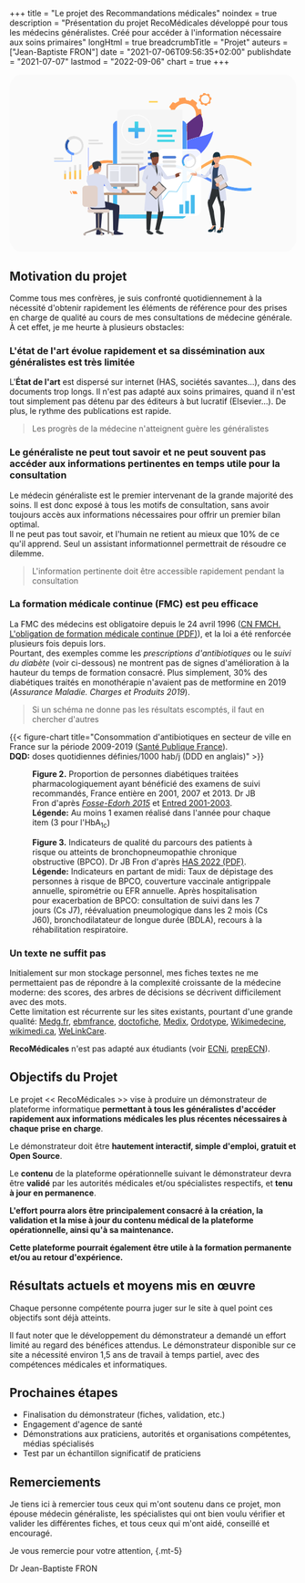 +++
title = "Le projet des Recommandations médicales"
noindex = true
description = "Présentation du projet RecoMédicales développé pour tous les médecins généralistes. Créé pour accéder à l'information nécessaire aux soins primaires"
longHtml = true
breadcrumbTitle = "Projet"
auteurs = ["Jean-Baptiste FRON"]
date = "2021-07-06T09:56:35+02:00"
publishdate = "2021-07-07"
lastmod = "2022-09-06"
chart = true
+++

<div class="w-100 mb-5"><!-- illustration -->
<svg xmlns="http://www.w3.org/2000/svg" viewBox="0 0 4306 2667" role="img" aria-hidden="true" aria-labelledby="svg-hero" style="border-radius:24px">
  <title id="svg-hero">Le projet de RecoMédicales</title>
  <defs>
    <clipPath id="a" clipPathUnits="userSpaceOnUse">
      <path d="M19534 16689a1235 1235 0 10349-2446 1235 1235 0 00-349 2446zm-1358-1863c60-144 140-277 235-396l-140-293 282-212 282-211 242 216c142-58 291-97 447-115l108-305 349 49 349 50 18 324c145 60 278 140 397 235l293-140 211 282 212 282-216 242c58 141 97 291 114 447l306 108-50 349-50 349-323 18c-61 145-140 278-235 397l139 293-282 211-282 212-242-216c-141 58-291 97-446 114l-108 306-349-50-349-50-19-324c-144-60-277-139-396-234l-293 139-212-282-211-282 216-242c-58-141-97-291-115-446l-305-108 49-350 50-349z"/>
    </clipPath>
    <clipPath id="c" clipPathUnits="userSpaceOnUse">
      <path d="M21960 17651a463 463 0 10131-916 463 463 0 00-131 916zm-508-698c22-54 52-104 88-148l-53-110 106-79 106-79 90 80c53-21 109-36 167-42l41-115 131 19 130 18 7 122c54 22 104 52 149 88l109-53 80 106 79 106-81 90c22 53 36 109 43 167l114 41-18 131-19 130-121 7c-23 54-53 104-88 149l52 109-105 80-106 79-91-81c-53 22-109 36-167 43l-40 114-131-18-131-19-7-121c-54-23-104-53-148-88l-110 52-79-106-80-105 82-91c-22-53-37-109-43-167l-115-41 19-130 18-131z"/>
    </clipPath>
    <clipPath id="e" clipPathUnits="userSpaceOnUse">
      <path d="M18290 14230s1460-1731 533-2852c-926-1121-1181-22-1181-22s-554-103 406 1299c453 661 242 1575 242 1575"/>
    </clipPath>
    <clipPath id="g" clipPathUnits="userSpaceOnUse">
      <path d="M19965 12524v1677c0 70-12 136-34 199 404 408 916 806 1559 1181 0 0 769-1135-115-2594-432-110-905-236-1410-463"/>
    </clipPath>
    <clipPath id="i" clipPathUnits="userSpaceOnUse">
      <path d="M21537 11084a747 747 0 01-715 527h-857v913c505 226 978 352 1410 463 622 159 1159 286 1584 632 0 0-200-1437-1422-2535"/>
    </clipPath>
    <clipPath id="k" clipPathUnits="userSpaceOnUse">
      <path d="M8921 4788h-67v2014l67-54V4788m0 3757c-25 17-47 30-67 39v3205h67V9577c-21-22-31-36-34-39v-466c1 1 12 16 34 40v-567"/>
    </clipPath>
    <clipPath id="m" clipPathUnits="userSpaceOnUse">
      <path d="M8887 9072v466c3 3 13 17 34 39 81 88 317 309 814 522 316 135 752 255 1303 255 184 0 381-13 590-44v-321c-187 28-364 41-532 41-1286 0-2016-738-2175-918-22-24-33-39-34-40m12683 264v391c713 462 1414 831 2109 1030 374 108 753 165 1132 165 549 0 1101-120 1646-381 272-130 543-296 811-500v-418a4761 4761 0 01-1039 643 3432 3432 0 01-1405 303c-1072 0-2135-498-3254-1233"/>
    </clipPath>
    <clipPath id="o" clipPathUnits="userSpaceOnUse">
      <path d="M6367 8818h-228v-618h228z"/>
    </clipPath>
    <clipPath id="q" clipPathUnits="userSpaceOnUse">
      <path d="M6933 9069h-228v-869h228z"/>
    </clipPath>
    <clipPath id="s" clipPathUnits="userSpaceOnUse">
      <path d="M7499 9200h-228V8200h228z"/>
    </clipPath>
    <clipPath id="u" clipPathUnits="userSpaceOnUse">
      <path d="M8065 9254h-228V8200h228z"/>
    </clipPath>
    <clipPath id="w" clipPathUnits="userSpaceOnUse">
      <path d="M19366 3771h-7138a599 599 0 00-600 599v3157c171 44 335 101 494 168V4237h4732a744 744 0 01488-181h2534a599 599 0 00-510-285m-7738 4071v6359c0 295 213 540 494 590V8031c-161-76-324-140-494-189m8337 3769h-493v3180a600 600 0 00493-590v-2590"/>
    </clipPath>
    <clipPath id="y" clipPathUnits="userSpaceOnUse">
      <path d="M18787 13535h-2167v274h2167z"/>
    </clipPath>
    <clipPath id="A" clipPathUnits="userSpaceOnUse">
      <path d="M18609 12386h-1989v274h1989z"/>
    </clipPath>
    <clipPath id="C" clipPathUnits="userSpaceOnUse">
      <path d="M18341 12961h-1722v274h1722z"/>
    </clipPath>
    <clipPath id="E" clipPathUnits="userSpaceOnUse">
      <path d="M14294 15376a1619 1619 0 01-668-3090c210-96 435-144 668-144s458 48 668 144a1619 1619 0 01-668 3090zm0-3324a1712 1712 0 00-1707 1707c0 941 766 1707 1707 1707a1709 1709 0 00706-3262 1693 1693 0 00-706-152z"/>
    </clipPath>
    <clipPath id="G" clipPathUnits="userSpaceOnUse">
      <path d="M26223 6868c-1404 0-2634 576-3903 1205l-205 102c-181 90-362 180-545 269v354c231-112 459-226 687-339 169-84 338-168 507-250 1125-547 2238-1015 3475-1015 333 0 675 34 1029 109v-339c-357-73-689-96-1045-96m-15479 553c-941 0-1462 280-1698 468 2 165 11 291 11 291s11 23 17 59c242-212 765-497 1827-497h30c249 2 478 38 697 100 170 49 333 113 494 189 331 157 651 365 993 587 837 543 1786 1158 3319 1315l160 14v-319l-128-12c-1457-149-2371-742-3178-1265-386-251-761-485-1166-656-159-67-323-124-494-168a3238 3238 0 00-884-106"/>
    </clipPath>
    <clipPath id="I" clipPathUnits="userSpaceOnUse">
      <path d="M19965 8183v400c165 125 330 248 493 368 115-48 230-97 343-147-274-198-553-406-836-621"/>
    </clipPath>
    <clipPath id="K" clipPathUnits="userSpaceOnUse">
      <path d="M19965 10173v1438h858c335 0 620-222 714-527a4513 4513 0 00-1572-911"/>
    </clipPath>
    <clipPath id="M" clipPathUnits="userSpaceOnUse">
      <path d="M21102 9018c-114 52-228 103-344 152 273 196 543 383 812 557v-391c-155-102-311-208-468-318"/>
    </clipPath>
    <clipPath id="O" clipPathUnits="userSpaceOnUse">
      <path d="M19876 4056h-2534c-187 0-357 68-488 181h2618v5071c166-51 331-106 493-165V4370c0-115-33-223-89-314m89 5426c-162 57-326 111-493 160v1969h493V9482"/>
    </clipPath>
    <clipPath id="Q" clipPathUnits="userSpaceOnUse">
      <path d="M21570 8444a23397 23397 0 01-1112 507 9903 9903 0 01-986 357 7615 7615 0 01-2246 347c-206 1-416-8-631-27v319c217 18 430 27 638 27 810 0 1547-129 2239-332 167-49 331-103 493-160a12520 12520 0 001137-464c157-72 313-146 468-220v-354"/>
    </clipPath>
    <clipPath id="S" clipPathUnits="userSpaceOnUse">
      <path d="M7169 6549h503l-154 319h-503z"/>
    </clipPath>
    <clipPath id="U" clipPathUnits="userSpaceOnUse">
      <path d="M6934 6549h120l-154 319h-120z"/>
    </clipPath>
    <clipPath id="W" clipPathUnits="userSpaceOnUse">
      <path d="M15700 16809h995v180h-995z"/>
    </clipPath>
    <clipPath id="Y" clipPathUnits="userSpaceOnUse">
      <path d="M15700 17039h995v34h-995z"/>
    </clipPath>
    <clipPath id="aa" clipPathUnits="userSpaceOnUse">
      <path d="M14517 12823h-445v1871h445z"/>
    </clipPath>
    <clipPath id="ac" clipPathUnits="userSpaceOnUse">
      <path d="M13359 13536v445h1871v-445z"/>
    </clipPath>
    <clipPath id="ae" clipPathUnits="userSpaceOnUse">
      <path d="M8921 6748l-67 53v1783c20-9 42-22 67-39v-137c-24 34-33 56-34 57v-414c1-5 12-22 34-46V6748"/>
    </clipPath>
    <clipPath id="ag" clipPathUnits="userSpaceOnUse">
      <path d="M9046 7889c-59 46-100 86-125 116-22 24-33 41-34 46v414c1-1 10-23 34-57 28-41 76-102 153-169-6-36-17-59-17-59s-9-126-11-291"/>
    </clipPath>
    <linearGradient id="b" spreadMethod="pad" gradientTransform="matrix(3912.47 0 0 -3912.47 17753 15466)" gradientUnits="userSpaceOnUse" y2="0" x2="1" y1="0" x1="0">
      <stop offset="0" stop-color="#ff9f55"/>
      <stop offset="1" stop-color="#ffd255"/>
    </linearGradient>
    <linearGradient id="d" spreadMethod="pad" gradientTransform="matrix(1465.25 0 0 -1465.25 21293 17193)" gradientUnits="userSpaceOnUse" y2="0" x2="1" y1="0" x1="0">
      <stop offset="0" stop-color="#ff9f55"/>
      <stop offset="1" stop-color="#ffd255"/>
    </linearGradient>
    <linearGradient id="f" spreadMethod="pad" gradientTransform="scale(3173.804 -3173.804) rotate(73 6 2)" gradientUnits="userSpaceOnUse" y2="0" x2="1" y1="0" x1="0">
      <stop offset="0" stop-color="#40d5e6"/>
      <stop offset="1" stop-color="#57f"/>
    </linearGradient>
    <linearGradient id="h" spreadMethod="pad" gradientTransform="scale(3761.51 -3761.51) rotate(-59 0 -6)" gradientUnits="userSpaceOnUse" y2="0" x2="1" y1="0" x1="0">
      <stop offset="0" stop-color="#602f80"/>
      <stop offset="1" stop-color="#5770ff"/>
    </linearGradient>
    <linearGradient id="j" spreadMethod="pad" gradientTransform="scale(933.696 -933.696) rotate(-38 24 53)" gradientUnits="userSpaceOnUse" y2="0" x2="1" y1="0" x1="0">
      <stop offset="0" stop-color="#602f80"/>
      <stop offset="1" stop-color="#5770ff"/>
    </linearGradient>
    <linearGradient id="l" spreadMethod="pad" gradientTransform="rotate(90 1899 6988) scale(3668.94)" gradientUnits="userSpaceOnUse" y2="0" x2="1" y1="0" x1="0">
      <stop offset="0" stop-color="#602f80"/>
      <stop offset="1" stop-color="#5770ff"/>
    </linearGradient>
    <linearGradient id="n" spreadMethod="pad" gradientTransform="matrix(18380.7 0 0 -18380.7 8887 8935)" gradientUnits="userSpaceOnUse" y2="0" x2="1" y1="0" x1="0">
      <stop offset="0" stop-color="#ff9f55"/>
      <stop offset="1" stop-color="#ffd255"/>
    </linearGradient>
    <linearGradient id="p" spreadMethod="pad" gradientTransform="scale(-2297 2297) rotate(90 -3 0)" gradientUnits="userSpaceOnUse" y2="0" x2="1" y1="0" x1="0">
      <stop offset="0" stop-color="#ff9f55"/>
      <stop offset="1" stop-color="#ffd255"/>
    </linearGradient>
    <linearGradient id="r" spreadMethod="pad" gradientTransform="scale(-2297 2297) rotate(90 -3 0)" gradientUnits="userSpaceOnUse" y2="0" x2="1" y1="0" x1="0">
      <stop offset="0" stop-color="#ff9f55"/>
      <stop offset="1" stop-color="#ffd255"/>
    </linearGradient>
    <linearGradient id="t" spreadMethod="pad" gradientTransform="scale(-2296.99 2296.99) rotate(90 -3 0)" gradientUnits="userSpaceOnUse" y2="0" x2="1" y1="0" x1="0">
      <stop offset="0" stop-color="#ff9f55"/>
      <stop offset="1" stop-color="#ffd255"/>
    </linearGradient>
    <linearGradient id="v" spreadMethod="pad" gradientTransform="scale(-2296.98 2296.98) rotate(90 -3 0)" gradientUnits="userSpaceOnUse" y2="0" x2="1" y1="0" x1="0">
      <stop offset="0" stop-color="#ff9f55"/>
      <stop offset="1" stop-color="#ffd255"/>
    </linearGradient>
    <linearGradient id="x" spreadMethod="pad" gradientTransform="scale(16539.763 -16539.763) rotate(-89 0 0)" gradientUnits="userSpaceOnUse" y2="0" x2="1" y1="0" x1="0">
      <stop offset="0" stop-color="#40d5e6"/>
      <stop offset="1" stop-color="#57f"/>
    </linearGradient>
    <linearGradient id="z" spreadMethod="pad" gradientTransform="matrix(2167.25 0 0 -2167.25 16620 13672)" gradientUnits="userSpaceOnUse" y2="0" x2="1" y1="0" x1="0">
      <stop offset="0" stop-color="#40d5e6"/>
      <stop offset="1" stop-color="#57f"/>
    </linearGradient>
    <linearGradient id="B" spreadMethod="pad" gradientTransform="matrix(1989.41 0 0 -1989.41 16620 12523)" gradientUnits="userSpaceOnUse" y2="0" x2="1" y1="0" x1="0">
      <stop offset="0" stop-color="#40d5e6"/>
      <stop offset="1" stop-color="#57f"/>
    </linearGradient>
    <linearGradient id="D" spreadMethod="pad" gradientTransform="matrix(1721.29 0 0 -1721.29 16620 13098)" gradientUnits="userSpaceOnUse" y2="0" x2="1" y1="0" x1="0">
      <stop offset="0" stop-color="#40d5e6"/>
      <stop offset="1" stop-color="#57f"/>
    </linearGradient>
    <linearGradient id="F" spreadMethod="pad" gradientTransform="scale(-2379.95 2379.95) rotate(90 -5 -1)" gradientUnits="userSpaceOnUse" y2="0" x2="1" y1="0" x1="0">
      <stop offset="0" stop-color="#7db3e0"/>
      <stop offset="1" stop-color="#fff"/>
    </linearGradient>
    <linearGradient id="J" spreadMethod="pad" gradientTransform="matrix(18380.7 0 0 -18380.7 8887 8935)" gradientUnits="userSpaceOnUse" y2="0" x2="1" y1="0" x1="0">
      <stop offset="0" stop-color="#fff8f2"/>
      <stop offset="1" stop-color="#fffcf2"/>
    </linearGradient>
    <linearGradient id="L" spreadMethod="pad" gradientTransform="scale(933.696 -933.696) rotate(-38 24 53)" gradientUnits="userSpaceOnUse" y2="0" x2="1" y1="0" x1="0">
      <stop offset="0" stop-color="#f3eff6"/>
      <stop offset="1" stop-color="#f2f4ff"/>
    </linearGradient>
    <linearGradient id="N" spreadMethod="pad" gradientTransform="matrix(18380.7 0 0 -18380.7 8887 8935)" gradientUnits="userSpaceOnUse" y2="0" x2="1" y1="0" x1="0">
      <stop offset="0" stop-color="#fff8f2"/>
      <stop offset="1" stop-color="#fffcf2"/>
    </linearGradient>
    <linearGradient id="P" spreadMethod="pad" gradientTransform="scale(16539.763 -16539.763) rotate(-89 0 0)" gradientUnits="userSpaceOnUse" y2="0" x2="1" y1="0" x1="0">
      <stop offset="0" stop-color="#f1fcfe"/>
      <stop offset="1" stop-color="#f2f5ff"/>
    </linearGradient>
    <linearGradient id="T" spreadMethod="pad" gradientTransform="scale(-3509.4072 3509.4072) rotate(89 -2 0)" gradientUnits="userSpaceOnUse" y2="0" x2="1" y1="0" x1="0">
      <stop offset="0" stop-color="#ff9f55"/>
      <stop offset="1" stop-color="#ffd255"/>
    </linearGradient>
    <linearGradient id="V" spreadMethod="pad" gradientTransform="scale(-3509.3972 3509.3972) rotate(89 -2 0)" gradientUnits="userSpaceOnUse" y2="0" x2="1" y1="0" x1="0">
      <stop offset="0" stop-color="#ff9f55"/>
      <stop offset="1" stop-color="#ffd255"/>
    </linearGradient>
    <linearGradient id="X" spreadMethod="pad" gradientTransform="scale(-3043.75 3043.75) rotate(-75 1 7)" gradientUnits="userSpaceOnUse" y2="0" x2="1" y1="0" x1="0">
      <stop offset="0" stop-color="#ff9f55"/>
      <stop offset="1" stop-color="#ffd255"/>
    </linearGradient>
    <linearGradient id="Z" spreadMethod="pad" gradientTransform="scale(-3043.88 3043.88) rotate(-75 1 7)" gradientUnits="userSpaceOnUse" y2="0" x2="1" y1="0" x1="0">
      <stop offset="0" stop-color="#ff9f55"/>
      <stop offset="1" stop-color="#ffd255"/>
    </linearGradient>
    <linearGradient id="ab" spreadMethod="pad" gradientTransform="scale(2903.105 -2903.105) rotate(86 5 0)" gradientUnits="userSpaceOnUse" y2="0" x2="1" y1="0" x1="0">
      <stop offset="0" stop-color="#40d5e6"/>
      <stop offset="1" stop-color="#57f"/>
    </linearGradient>
    <linearGradient id="ad" spreadMethod="pad" gradientTransform="scale(2903.095 -2903.095) rotate(86 5 0)" gradientUnits="userSpaceOnUse" y2="0" x2="1" y1="0" x1="0">
      <stop offset="0" stop-color="#40d5e6"/>
      <stop offset="1" stop-color="#57f"/>
    </linearGradient>
    <linearGradient id="af" spreadMethod="pad" gradientTransform="rotate(90 1899 6988) scale(3668.94)" gradientUnits="userSpaceOnUse" y2="0" x2="1" y1="0" x1="0">
      <stop offset="0" stop-color="#f3eff6"/>
      <stop offset="1" stop-color="#f2f4ff"/>
    </linearGradient>
    <radialGradient id="H" spreadMethod="pad" gradientTransform="matrix(6590.68 0 0 -6590.68 18078 8421)" gradientUnits="userSpaceOnUse" r="1" cy="0" cx="0" fy="0" fx="0">
      <stop offset="0" stop-color="#90c2e8"/>
      <stop offset=".2" stop-color="#90c2e8"/>
      <stop offset=".6" stop-color="#47afff"/>
      <stop offset="1" stop-color="#6783f5"/>
    </radialGradient>
    <radialGradient id="R" spreadMethod="pad" gradientTransform="matrix(6590.68 0 0 -6590.68 18078 8421)" gradientUnits="userSpaceOnUse" r="1" cy="0" cx="0" fy="0" fx="0">
      <stop offset="0" stop-color="#f7fbfe"/>
      <stop offset=".2" stop-color="#f7fbfe"/>
      <stop offset=".6" stop-color="#f1f9ff"/>
      <stop offset="1" stop-color="#f4f6ff"/>
    </radialGradient>
    <radialGradient id="ah" spreadMethod="pad" gradientTransform="matrix(6590.68 0 0 -6590.68 18078 8421)" gradientUnits="userSpaceOnUse" r="1" cy="0" cx="0" fy="0" fx="0">
      <stop offset="0" stop-color="#f7fbfe"/>
      <stop offset=".2" stop-color="#f7fbfe"/>
      <stop offset=".6" stop-color="#f1f9ff"/>
      <stop offset="1" stop-color="#f4f6ff"/>
    </radialGradient>
  </defs>
  <path d="M4306 0v2667H0V0h4306" fill="#fafafa"/>
  <g clip-path="url(#a)" transform="matrix(.13333 0 0 -.13333 0 2667)">
    <path d="M14697 12556a930 930 0 10262-1840 930 930 0 00-262 1840zm-1022-1401c45-109 105-209 177-299l-105-220 212-159 212-159 182 162c106-44 219-73 336-86l81-230 263 37 263 38 13 244c109 45 209 105 299 176l220-105 159 212 159 213-162 182c44 106 73 219 86 336l230 81-37 263-38 262-244 14c-45 109-105 209-176 298l105 221-212 159-213 159-182-163c-106 44-219 74-336 87l-81 230-263-38-262-37-14-244c-109-45-209-105-298-177l-221 105-159-212-159-212 163-182c-44-106-74-219-87-336l-230-81 38-263 37-263 244-13" fill="url(#b)" transform="scale(1.32915)"/>
  </g>
  <g clip-path="url(#c)" transform="matrix(.13333 0 0 -.13333 0 2667)">
    <path d="M15729 12642a331 331 0 1093-656 331 331 0 00-93 656zm-365-500c16-39 38-74 63-106l-37-79 75-56 76-57 65 58c38-16 78-26 120-31l29-82 93 13 94 14 5 87c39 16 74 37 106 63l79-38 57 76 56 75-58 65c16 38 26 78 31 120l82 29-13 94-14 93-87 5c-16 39-37 75-62 107l37 78-76 57-75 57-65-58c-38 15-78 26-120 31l-29 81-94-13-93-13-5-87c-39-16-75-37-107-63l-78 37-57-75-57-76 58-65c-15-38-26-78-30-120l-82-29 13-93 13-94 87-5" fill="url(#d)" transform="scale(1.39621)"/>
  </g>
  <path d="M2074 2028h-9v-933h9v933" fill="#f3f3f3"/>
  <path d="M2165 1004h-96v-24h96v24M2146 1049h-77v-24h77v24M2174 2116h-100v-32h100v32" fill="#fff"/>
  <g clip-path="url(#e)" transform="matrix(.13333 0 0 -.13333 0 2667)">
    <path d="M15582 12124s1244-1475 455-2430c-789-956-1006-19-1006-19s-472-88 346 1107c385 563 205 1342 205 1342" fill="url(#f)" transform="scale(1.17374)"/>
  </g>
  <g clip-path="url(#g)" transform="matrix(.13333 0 0 -.13333 0 2667)">
    <path d="M14927 9364v1254c0 52-9 102-25 148 302 305 684 603 1166 884 0 0 574-849-86-1940-323-83-677-177-1055-346" fill="url(#h)" transform="scale(1.33748)"/>
  </g>
  <g clip-path="url(#i)" transform="matrix(.13333 0 0 -.13333 0 2667)">
    <path d="M15290 7869a531 531 0 01-507 374h-609v648c359 161 695 251 1001 329 442 113 823 203 1125 449 0 0-143-1021-1010-1800" fill="url(#j)" transform="scale(1.40855)"/>
  </g>
  <g clip-path="url(#k)" transform="matrix(.13333 0 0 -.13333 0 2667)">
    <path d="M8921 4788h-67v2014l67-54V4788m0 3757c-25 17-47 30-67 39v3205h67V9577c-21-22-31-36-34-39v-466c1 1 12 16 34 40v-567" fill="url(#l)"/>
  </g>
  <path d="M1822 2028h-9v-933h9v933M2455 2028h-9v-933h9v933" fill="#f3f3f3"/>
  <path d="M1337 1004h-152v-24h152v24M1400 1049h-215v-24h215v24" fill="#e0e0e0"/>
  <path d="M1989 1004h-178v-24h178v24M1925 1049h-114v-24h114v24M2565 1004h-110v-24h110v24M2583 1049h-128v-24h128v24M1918 2116h-100v-32h100v32M2555 2116h-100v-32h100v32" fill="#fff"/>
  <g clip-path="url(#m)" transform="matrix(.13333 0 0 -.13333 0 2667)">
    <path d="M5313 5423v279c1 2 7 10 20 23 48 52 189 184 486 312 189 81 450 153 779 153 110 0 228-8 353-27v-192c-112 17-218 25-318 25-769 0-1205-441-1300-549l-20-24m7581 158v233c426 277 845 497 1260 616 224 64 451 99 678 99 328 0 657-72 983-228 163-78 325-177 485-299v-250a2845 2845 0 01-621 385 2052 2052 0 01-840 181c-640 0-1276-298-1945-737" fill="url(#n)" transform="scale(1.67288)"/>
  </g>
  <path d="M849 1442h-30v131h30v-131M924 1389h-30v184h30v-184M1000 1361h-31v212h31v-212M1075 1349h-30v224h30v-224" fill="#e0e0e0"/>
  <g clip-path="url(#o)" transform="matrix(.13333 0 0 -.13333 0 2667)">
    <path d="M6367 8818h-228v-618h228v618" fill="url(#p)"/>
  </g>
  <g clip-path="url(#q)" transform="matrix(.13333 0 0 -.13333 0 2667)">
    <path d="M6933 9069h-228v-869h228v868" fill="url(#r)"/>
  </g>
  <g clip-path="url(#s)" transform="matrix(.13333 0 0 -.13333 0 2667)">
    <path d="M7499 9200h-228V8200h228v999" fill="url(#t)"/>
  </g>
  <g clip-path="url(#u)" transform="matrix(.13333 0 0 -.13333 0 2667)">
    <path d="M8065 9254h-228V8200h228v1054" fill="url(#v)"/>
  </g>
  <g clip-path="url(#w)" transform="matrix(.13333 0 0 -.13333 0 2667)">
    <path d="M15811 3079H9983a489 489 0 00-489 489v2577c139 36 273 83 402 137V3459h3864a607 607 0 01398-148h2069a489 489 0 00-416-232M9494 6403v5191c0 241 173 441 402 482V6557c-130-62-264-115-402-154m6806 3076h-403v2597a490 490 0 00403-482V9479" fill="url(#x)" transform="scale(1.22484)"/>
  </g>
  <path d="M2596 531h-926c-30 0-54 24-54 54v1517h980V531" fill="#f5f5f5"/>
  <g clip-path="url(#y)" transform="matrix(.13333 0 0 -.13333 0 2667)">
    <path d="M16300 11744h-1880v238h1880v-238" fill="url(#z)" transform="scale(1.15256)"/>
  </g>
  <g clip-path="url(#A)" transform="matrix(.13333 0 0 -.13333 0 2667)">
    <path d="M16300 10850h-1743v240h1743v-240" fill="url(#B)" transform="scale(1.14165)"/>
  </g>
  <g clip-path="url(#C)" transform="matrix(.13333 0 0 -.13333 0 2667)">
    <path d="M16300 11519h-1530v243h1530v-243" fill="url(#D)" transform="scale(1.1252)"/>
  </g>
  <g clip-path="url(#E)" transform="matrix(.13333 0 0 -.13333 0 2667)">
    <path d="M14294 15376a1619 1619 0 01-668-3090c210-96 435-144 668-144s458 48 668 144a1619 1619 0 01-668 3090zm0-3324a1712 1712 0 00-1707 1707c0 941 766 1707 1707 1707a1709 1709 0 00706-3262 1693 1693 0 00-706-152" fill="url(#F)"/>
  </g>
  <path d="M2010 1184h-332v-33h332v33M2010 1272h-332v-33h332v33M2010 1359h-332v-32h332v32" fill="#e0e0e0"/>
  <path d="M2134 1184h-56v-33h56v33M2134 1272h-56v-33h56v33M2134 1359h-56v-32h56v32" fill="#4e7ed6"/>
  <g clip-path="url(#G)" transform="matrix(.13333 0 0 -.13333 0 2667)">
    <path d="M15676 4105c-840 0-1575 345-2333 721l-123 60-326 162v211l410-202 304-150c672-327 1338-607 2077-607 199 0 404 21 615 66v-203c-214-44-412-58-625-58m-9253 331c-562 0-873 168-1015 280 2 99 7 174 7 174s6 14 10 35c145-127 457-297 1093-297h17c149 1 286 23 417 60 101 29 199 67 295 113 198 94 389 218 594 350 500 325 1067 693 1984 786l96 9v-190l-77-8c-871-89-1417-443-1900-756a4516 4516 0 00-697-392 1936 1936 0 00-824-164" fill="url(#H)" transform="scale(1.67288)"/>
  </g>
  <path d="M2776 2126h-126c8-12 12-27 12-42v-508l111-83c35 15 69 31 103 48v485c0 55-45 100-100 100m-114-604v-74l66 25-66 49" fill="#fff"/>
  <g clip-path="url(#I)" transform="matrix(.13333 0 0 -.13333 0 2667)">
    <path d="M15645 6412v314c129 97 258 194 386 288 91-37 180-76 269-115-215-155-433-318-655-487" fill="url(#J)" transform="scale(1.27614)"/>
  </g>
  <path d="M2876 1494l-62-30c21-14 41-29 62-42v72m-108-50c-35-15-70-29-106-42v-92c87-30 156-73 210-121 2 9 4 19 4 29v152c-36 23-72 48-108 74" fill="#fff"/>
  <g clip-path="url(#K)" transform="matrix(.13333 0 0 -.13333 0 2667)">
    <path d="M15111 7699v1089h649c254 0 469-168 540-399a3417 3417 0 00-1189-690" fill="url(#L)" transform="scale(1.32126)"/>
  </g>
  <g clip-path="url(#M)" transform="matrix(.13333 0 0 -.13333 0 2667)">
    <path d="M15946 6815l-259 115c206 148 410 289 613 421v-296c-117-77-235-157-354-240" fill="url(#N)" transform="scale(1.32329)"/>
  </g>
  <g clip-path="url(#O)" transform="matrix(.13333 0 0 -.13333 0 2667)">
    <path d="M16227 3311h-2069c-152 0-291 56-398 148h2137v4141c136-42 271-87 403-135V3568c0-94-27-182-73-257m73 4431c-132 46-266 90-403 130v1607h403V7742" fill="url(#P)" transform="scale(1.22484)"/>
  </g>
  <path d="M2596 2102h-349a99 99 0 01-34-76v-643a989 989 0 01383 43v676m0-721a1046 1046 0 00-383-41v-122c0-55 44-99 99-99h284v262" fill="#fff"/>
  <g clip-path="url(#Q)" transform="matrix(.13333 0 0 -.13333 0 2667)">
    <path d="M16300 6381a17675 17675 0 01-840 383 9124 9124 0 01-745 270 5755 5755 0 01-2175 242v241a5930 5930 0 002174-231c127-37 251-77 373-120a9477 9477 0 00859-351c119-55 237-110 354-167v-267" fill="url(#R)" transform="scale(1.32329)"/>
  </g>
  <path d="M2724 1382a81 81 0 11-55-154 81 81 0 0155 154zm74-114a109 109 0 10-204 74 109 109 0 00204-74" fill="#e0e0e0"/>
  <path d="M2618 1281l-25-8a108 108 0 01100-77l1 28a81 81 0 00-76 57" fill="#537ffd"/>
  <path d="M2622 1337l-25 11-3-6c-8-24-8-48-1-69l25 8a81 81 0 004 56" fill="#4ba6f3"/>
  <path d="M2613 1375c-6-8-12-17-16-27l25-11c3 8 7 15 12 21l-21 17M2695 1899h-58v191h58v-191M2608 1952h-58v138h58v-138M2780 1810h-59v280h59v-280M2301 1879l-5-4 96-124 117 6 89-141 96-10 57-114 6 3-59 117-96 10-89 142-118-7-94 122" fill="#46bbed"/>
  <path d="M2482 1262h-167a19 19 0 010-38h167a19 19 0 010 38" fill="#4e7ed6"/>
  <path d="M2482 1328h-167a19 19 0 010-38h167a19 19 0 010 38M2482 1394h-167a19 19 0 010-38h167a19 19 0 010 38" fill="#e0e0e0"/>
  <g clip-path="url(#S)" transform="matrix(.13333 0 0 -.13333 0 2667)">
    <path d="M7169 6549h503l-154 319h-503l154-319" fill="url(#T)"/>
  </g>
  <g clip-path="url(#U)" transform="matrix(.13333 0 0 -.13333 0 2667)">
    <path d="M6934 6549h120l-154 319h-120l154-319" fill="url(#V)"/>
  </g>
  <g clip-path="url(#W)" transform="matrix(.13333 0 0 -.13333 0 2667)">
    <path d="M15064 16127h954v173h-954v-173" fill="url(#X)" transform="scale(1.04225)"/>
  </g>
  <g clip-path="url(#Y)" transform="matrix(.13333 0 0 -.13333 0 2667)">
    <path d="M14989 16268h950v32h-950v-32" fill="url(#Z)" transform="scale(1.04741)"/>
  </g>
  <g clip-path="url(#aa)" transform="matrix(.13333 0 0 -.13333 0 2667)">
    <path d="M14517 12823h-445v1871h445v-1871" fill="url(#ab)"/>
  </g>
  <g clip-path="url(#ac)" transform="matrix(.13333 0 0 -.13333 0 2667)">
    <path d="M13359 13536v445h1871v-445h-1871" fill="url(#ad)"/>
  </g>
  <path d="M1073 1118a106 106 0 11-192-91 106 106 0 01192 91zm-35-174a142 142 0 10-121 256 142 142 0 00121-256" fill="#e0e0e0"/>
  <path d="M883 1121l-31 17a141 141 0 0122-163l26 24a106 106 0 00-17 122" fill="#2d5bad"/>
  <path d="M938 1171l-13 33-8-4c-29-14-51-36-65-62l31-17a106 106 0 0055 50" fill="#5d96ff"/>
  <path d="M966 1213c-14-1-27-4-41-9l13-33c10 4 20 6 31 7l-3 35" fill="#5d96ff"/>
  <path d="M934 1307H669v-6h259v-112h6v118" fill="#5d96ff"/>
  <path d="M808 1278H669v-31h139v31" fill="#e0e0e0"/>
  <path d="M1661 1764h-216v12h216v-12" fill="#e2d2ca"/>
  <path d="M1474 2393h19v-583h-19v583" fill="#706865"/>
  <path d="M1777 1760h-150v18h150v-18" fill="#ccbdb7"/>
  <path d="M1730 1776h-56v-172h56v172" fill="#998e89"/>
  <path d="M2199 1810h-832v-33h832v33" fill="#b59074"/>
  <path d="M1264 1821s-40-27-75-54v-168c4 4 9 10 17 16 0 39 2 94 17 104 16 9 78 42 77 48-2 6-36 54-36 54m-83-61c-22-17-39-34-40-43-4-24 6-187 22-194l10-3 8 2v238m29-192c-10-9-17-17-21-22v-19l9 6c14 11 14 26 12 35" fill="#fff"/>
  <g clip-path="url(#ae)" transform="matrix(.13333 0 0 -.13333 0 2667)">
    <path d="M8921 6748l-67 53v1783c20-9 42-22 67-39v-137c-24 34-33 56-34 57v-414c1-5 12-22 34-46V6748" fill="url(#af)"/>
  </g>
  <g clip-path="url(#ag)" transform="matrix(.13333 0 0 -.13333 0 2667)">
    <path d="M9046 7889c-59 46-100 86-125 116-22 24-33 41-34 46v414c1-1 10-23 34-57 28-41 76-102 153-169-6-36-17-59-17-59s-9-126-11-291" fill="url(#ah)"/>
  </g>
  <path d="M1355 2313l-4 30c-1 4-42-2-42-2l-3-31s44 0 49 3" fill="#424773"/>
  <path d="M1351 2340s13 15 26 22c12 7 32 10 39 17 6 5 20 27-32 26-52 0-78 3-83-5-6-9 8-62 8-62s12 4 42 2" fill="#292c47"/>
  <path d="M1617 2314l-4 29c-1 4-42-2-42-2l-3-31s44 0 49 4" fill="#424773"/>
  <path d="M1613 2340s13 16 26 22c12 7 58 13 66 20 5 5 14 25-59 23-52-1-77 3-83-5s8-62 8-62 12 5 42 2M1223 1867l182 31c34 5 216 50 239 64 18 11-10 275-16 376h-72l-5-302c-86 2-148-20-210-11-63 10-115 23-155-30 0 0-2-116 37-128" fill="#292c47"/>
  <path d="M1369 2338l-69-4-7-298c-37 1-50-2-80-5l-56-131c49 9 207 49 229 62 18 11-10 276-17 376" fill="#292c47"/>
  <path d="M1291 1310s55-15 76 27c20 42 11 123-16 130-28 8-67-1-79-27-11-27-20-64-18-88 3-24 23-36 37-42" fill="#eea886"/>
  <path d="M1336 1459s0 32 3 39c4 7-76 5-76 5s13-39 6-72c-7-32 67 28 67 28" fill="#eea886"/>
  <path d="M1264 1419s5 9 25 7c21-1 48-26 57-28 8-2 9-7 9-7l5 8 9 1s-7-24 7-33c13-9-6-79-73-62 0 0-52 9-52 37-1 29 4 62 13 77" fill="#3a3f47"/>
  <path d="M1343 1497s0-13-6-14c-6-2-62-9-70-6l-3 17s14 8 79 3" fill="#e2d2ca"/>
  <path d="M1360 1385c-2-11-14-23-21-6-7 16 5 41 13 39 7-1 10-18 8-33" fill="#eea886"/>
  <path d="M1580 1652s1 0 0 0" fill="#323657"/>
  <path d="M1275 1318s-66-4-11 100l11-100" fill="#3a3f47"/>
  <path d="M1127 2374l5 14 209-65-10-28-204 79" fill="#918783"/>
  <path d="M1348 2313h-23v-227h23v227" fill="#918783"/>
  <path d="M1407 2087h-141v-13h141v13" fill="#5e5854"/>
  <path d="M1548 2374l-5 14-209-65 9-30 205 81" fill="#918783"/>
  <path d="M1400 2386v16l-66-79 9-30 57 93" fill="#918783"/>
  <path d="M1567 2393a20 20 0 11-39 0 20 20 0 0139 0M1402 2393a20 20 0 11-39 0 20 20 0 0139 0M1147 2393a20 20 0 11-39 0 20 20 0 0139 0" fill="#bfb2ac"/>
  <path d="M1480 2074h-286c-12 0-23-11-23-23v-5c0-13 11-23 23-23h286c13 0 23 10 23 23v5c0 12-10 23-23 23" fill="#e2d2ca"/>
  <path d="M2093 2393h-19v-583h19v583" fill="#706865"/>
  <path d="M1925 1687h-446c-12 0-22-10-22-23v-301c0-12 10-22 22-22h446c12 0 23 10 23 22v301c0 13-11 23-23 23" fill="#b8aba5"/>
  <path d="M1928 1633h-452v-274h452v274" fill="#f5f7ff"/>
  <path d="M1908 1659c0 7-8 14-18 14s-18-7-18-14c0-8 8-15 18-15s18 7 18 15" fill="#918681"/>
  <path d="M1804 1777v-6s-9-38-70-38c-62 0-60 44-60 44h130" fill="#998e89"/>
  <path d="M1673 1738s13-1 18-4 34-22 41-19 53 17 51 24c-2 6-6 6-9 5-3-2-36-9-39-7 0 0 32 11 32 20s-6 11-10 14c-3 3-6 12-15 12-8 1-49-13-57-14l-26-1c-1-1 14-30 14-30" fill="#eea886"/>
  <path d="M1431 1515c-43-7-88-18-88-18l-79-3s-72 16-101 29c-3 1-3 64-10 81l24 50s13 99 16 143c2 20-3 196-3 196s7 3 61 9 188-2 189-9c1-6-26-237-27-249-2-18 5-103 5-103 10 14 36 75 63 105 16 17 95 27 110 28 32 1 91 7 93 4 1-2 5-52 1-53-3-1-112-8-140-22-11-6-41-73-41-73s-50-104-73-115" fill="#dbdff0"/>
  <path d="M1279 1987h-141c-24 0-44-19-44-43v-230c0-24 20-44 44-44h141c24 0 44 20 44 44v230c0 24-20 43-44 43" fill="#e2d2ca"/>
  <path d="M1282 2061c-33 0-61-11-81-34-46-50-38-139-37-143a13 13 0 0125 3c0 1-7 81 31 123 15 17 36 26 62 26a13 13 0 010 25" fill="#e2d2ca"/>
  <path d="M1637 1396h-126c-2 0-3-2-3-4v-8c0-1 1-3 3-3h126c2 0 3 2 3 3v8c0 2-1 4-3 4M1637 1427h-126c-2 0-3-2-3-4v-8c0-1 1-3 3-3h126c2 0 3 2 3 3v8c0 2-1 4-3 4M1629 1611h-110c-6 0-11-5-11-11v-141c0-6 5-11 11-11h110c7 0 11 5 11 11v141c0 6-4 11-11 11M1886 1611h-201c-10 0-18-8-18-17v-195c0-10 8-18 18-18h201c9 0 17 8 17 18v195c0 9-8 17-17 17" fill="#dfe1e8"/>
  <path d="M2483 1518l10-22c2-3 10-7 20-10 10-2 23-7 25-6 1 1 3 1 5 5l1 9s4 4 3 10c0 0 4 4 2 10 0 0 4 4 1 8 0 0-8 4-10 7-2 2-19 10-37 16 0 0-18-1-20-27" fill="#8e4f3a"/>
  <path d="M2503 1545s-21 4-28-1c-8-4 1-26 1-26l13-8 14 35" fill="#8e4f3a"/>
  <path d="M2511 1509l-1 13c-2 3 19 8 19 8s-5-20-18-21" fill="#5e3527"/>
  <path d="M2535 1481s-24 11-22 15c1 4 4 5 4 5l-7 9s-2 9 8 8c0 0-2 8 7 6 0 0 1 6 6 6 4 0 19-8 19-8s3-3-1-8c0 0 3-6-2-11 0 0 2-7-3-12 0 0 0-8-7-11l-2 1" fill="#7a4432"/>
  <path d="M2494 1496s18 0 28 5c2 1 4 2 4 5 0 2-4 5-12 5s-18 4-18 4-8-2-2-19" fill="#8e4f3a"/>
  <path d="M2544 1491s-27 10-29 12-5-8-3-10l25-13c2-1 10 5 7 11" fill="#8e4f3a"/>
  <path d="M2532 1481s41-9 42-3c1 5-3 5-37 15s-5-12-5-12" fill="#8e4f3a"/>
  <path d="M2244 2338s14 20 32 25c19 4 37 11 38 22 0 12-55 19-76 7-32-17-35-12-39-21-3-9 5-32 4-35 0-4 41 2 41 2" fill="#353a3d"/>
  <path d="M2242 2328l2 10s-42 5-41-2l3-13 36 5" fill="#81807e"/>
  <path d="M2104 2337s9 19 26 26c17 6 31 14 30 26 0 11-42 23-73 1-19-14-25-14-28-23s5-31 5-34 40 4 40 4" fill="#353a3d"/>
  <path d="M2104 2327v10c-1 0-41 3-40-4l4-13 36 7" fill="#81807e"/>
  <path d="M2252 1745s38 165 46 215c8 43 13 88 10 119-4 38-59 237-56 248 2 11-65 4-65 4s49-224 41-265c-6-30-60-233-68-223-8 11-18 192-24 222s-25 267-25 267-42 6-53-3c0 0-5-203-1-259 1-22-25-258 9-353 18-50 186 28 186 28" fill="#2d3133"/>
  <path d="M2497 1553s-130 29-156 22c-12-3-27-19-42-38l-15-20c-18-27-32-52-32-52s-55-64-11-92c0 0 16-6 30 10a1295 1295 0 0095 143c3 2 26-5 45-6 30-3 76-14 76-14l10 47" fill="#dbdff0"/>
  <path d="M2200 1359s56 11 63 17c7 7 19 68 20 85s-7 88-14 114c-7 27-6 157-1 194 0 0-112 32-223 18 0 0 19-138 14-174l-19-154s10-74 20-83c9-8 77-17 77-17h63" fill="#bcc0cf"/>
  <path d="M2177 1186s67-25 63 65c-4 89-20 98-64 86-44-13-48-69-54-96-5-27 33-51 55-55" fill="#8e4f3a"/>
  <path d="M2209 1371s-14 9-66-14c0 0 1-36-9-69-10-34 70 44 70 44v9l2 14c3 11 3 6 3 16" fill="#8e4f3a"/>
  <path d="M2132 1285s-1-24 9-26 12-10 12-10l5 1s-1-4 9-10c9-5 66 0 73-8 7-9-3-57-19-62-15-4-51-4-84 5 0 0-25 7-27 36-1 19 14 61 22 74" fill="#2d3133"/>
  <path d="M2206 1355c-52-9-60-39-60-39 21 26 58 25 58 25l2 14" fill="#633029"/>
  <path d="M2204 1383s9 14 15 50c6 35 5 97 5 97l-13 2s-20-126-17-148l10-1" fill="#434343"/>
  <path d="M2153 1249c-3-8-20-7-18 5 1 13 15 32 21 28 5-3 1-22-3-33" fill="#8e4f3a"/>
  <path d="M2263 1376s32 42 20 152c-21 198 35 517 35 517l-58 18s-55-407-41-555c7-67 26-90-4-146 0 0 29 2 48 14" fill="#dbdff0"/>
  <path d="M2122 1361s91 92 98 161c7 70 18 541 18 541l-216-13s20-248 25-279c5-32 15-210-7-293-12-44 2-101 29-107l53-10" fill="#dbdff0"/>
  <path d="M2091 1373s35 10 16 74c-15 50-17 61-17 61l-81-20s24-111 62-117c0 0 13-1 20 2" fill="#dbdff0"/>
  <path d="M2356 1713l-159 163-105-101 154-168 110 106" fill="#616161"/>
  <path d="M2341 1716l-141 145-93-90 137-149 97 94" fill="#e0cec7"/>
  <path d="M2308 1692l10-11-38-36-11 9 39 38" fill="#616161"/>
  <path d="M2143 1347s27 17 54 20l-14 23-46-31 6-12M2206 1355s-3 9-9 12l14 19-1-25-4-6" fill="#a7aab8"/>
  <path d="M2197 1367l11 15s-7 9-21 2l10-17" fill="#434343"/>
  <path d="M2299 1537l-15-20s2-49 0-62c0 0 16 52 15 82M2076 1504s-11 69-10 73c1 5-48-13 10-73" fill="#a7aab8"/>
  <path d="M2266 1519h-25v-39h25v39" fill="#c6cad9"/>
  <path d="M2153 1666s2 5 6 7c7 2 18-2 22 8 4 9-23 32-29 33-7 1-17-10-23-31s24-17 24-17" fill="#8e4f3a"/>
  <path d="M2179 1678l23 23c10 11 19 27 18 30-4 6-13-8-24-19l-8-8 8 12c9 14 17 29 15 32-1 2-5 6-7-1l1 3c-7 5-23-13-30-20 5 6 8 10 2 11-6 0-29-26-38-35-9-10 40-28 40-28" fill="#8e4f3a"/>
  <path d="M2095 1377c8 3 10 16 7 54-3 37-16 55-21 64-5 8-32 62-27 69s51 53 54 56c2 4 54 51 54 51l-26 36s-112-87-120-95c-9-9-35-27-25-58 9-30 27-103 30-108 3-6 26-87 74-69" fill="#dbdff0"/>
  <path d="M3056 2265s-4 9-11 19c-6 7-22 35-30 37-7 2-30 6-32 19s-3 22 20 23c22 1 37 2 47-13 11-16 28-28 28-28v42h9s4-43 6-46c3-3 9-36-12-53s-25 0-25 0" fill="#163342"/>
  <path d="M3015 2321s20 5 28 0 34-49 43-51c0 0-9-18-30-5l-41 56" fill="#eea886"/>
  <path d="M3061 1274s-43 92-13 97c41 8 57-68 57-68l-44-29" fill="#163342"/>
  <path d="M2825 1501s-14-4-15-12c-1-7-7-15-9-17-2-4-6-17-11-14-4 3 6 22 7 27 1 4-17-4-22-3-4 1-17 32-3 37 13 4 30 0 33 1l9 3 11-22" fill="#eea886"/>
  <path d="M2778 1482s-41-10-45-9c-3 2-3 4 0 6l40 11s-51-4-54-3c-2 0-3 4-1 5l53 8s-48-4-51-2c-2 1-2 5 2 6l48 6s-35 0-36 2c-1 1-2 5 7 5l30 1 7-36" fill="#eea886"/>
  <path d="M3168 2291s-22 34-31 42c0 0-20 7-22 21s-2 24 22 24c24 1 39-3 44-18 4-14 13-24 13-24v30h6l1-34c1-6 4-26-7-35s-26-6-26-6" fill="#163342"/>
  <path d="M3183 1648s29 37 36 81c8 44-4 190-4 212 0 21 21 75 17 116l-20 243-44-9s3-206 0-223l-8-86c-1-7-64-192-64-224 0-31 19-161 87-110" fill="#2d3133"/>
  <path d="M3041 1663s-47 177-52 202c-6 25-14 45-14 55 0 25 9 64 9 64l60 282h56s-32-169-32-202c-1-34-27-81-22-95s81-176 81-176 57-182-86-130" fill="#2d3133"/>
  <path d="M3137 2333s23 13 38-4c12-14 19-32 19-32l-26-6-31 42" fill="#eea886"/>
  <path d="M3060 1361s-19 2-33 17a1286 1286 0 01-92 135c-3 2-26-4-45-5-30-3-76-18-76-18l-7 34s112 36 138 30c32-8 105-101 105-101s54-64 10-92" fill="#dbdff0"/>
  <path d="M3094 1347s-25 12-34 14c-8 2-42 45-48 61s0 40 12 68 1 37 7 65c5 28 3 133 2 148-1 16 162 39 194 11 0 0-22-94-48-121-5-6-4-45-1-55 4-9 47-81 47-81s3-74-16-88c-16-13-60-17-68-20s-31-4-47-2" fill="#2f4563"/>
  <path d="M3082 1319s5 45 4 60c0 0 26 26 55-30 0 0-12-23-3-55 9-31-56 25-56 25" fill="#eea886"/>
  <path d="M3010 1500s-7-41 0-67c0 0 0 22 12 53l-12 14" fill="#aaadba"/>
  <path d="M3158 1233s6-7 8 0-5 28-6 31c0 0-3 11-4 10-2-2 2-41 2-41M3059 1234s-6-7-8 0 5 27 5 30c0 0 4 12 5 10 2-1-2-40-2-40" fill="#eea987"/>
  <path d="M3099 1168s-52 8-44 90c7 83 54 76 57 76s46 2 50-99c0 0 2-74-63-67" fill="#eea987"/>
  <path d="M3152 1230s-58 17-86 12c0 0-2 10-6 11-4 0-6-20-6-20s-1-67 59-67c61-1 49 72 49 72l-1 13s-9 3-9-21" fill="#163342"/>
  <path d="M3132 1326s-18 17-46 1c0 0 8 14 24 14s22-15 22-15" fill="#a77860"/>
  <path d="M3161 1353s-18 52-67 49c-49-4-23-45-23-45s12-7 16-7l54-2 20 5" fill="#eea886"/>
  <path d="M3071 1357s-25 71-25 143-2 189-11 226l-35 152-20-10 52-196c3-13-3-153-6-164-4-12-18-64-16-78 3-19 20-46 47-69l14-4M3151 1351s-16 51-24 116 25 367 47 436l85-14s-18-214-43-253c-25-38-33-73-6-154s-12-121-12-121l-47-10" fill="#dbdff0"/>
  <path d="M3059 1566l104 179 114-66-98-181-120 68" fill="#616161"/>
  <path d="M3072 1573l91 158 102-59-87-161-106 62" fill="#e0cec7"/>
  <path d="M3106 1558l-7-11 41-24 8 11-42 24" fill="#616161"/>
  <path d="M3111 1685l6-1 7-3 2-1c2-1 7-2 11-5 5-3 21-22 21-22l-8-12-5-11s-34 2-39 4l-1 1c-4 2-6 6-7 7s-7 7-7 9c0 4 2 6 4 7 0 0 1 7 4 11 0 0 1 6 6 9 0 0 2 6 6 7" fill="#eea886"/>
  <path d="M3180 1361s32-9 50 25c18 35 18 50 20 67 2 15 13 59 14 63 1 5 24 58 13 77s-119 74-118 78c0 5-19-41-19-41s44-25 51-32c12-13 36-26 31-41-6-18-24-78-28-87s-40-98-14-109" fill="#dbdff0"/>
</svg>
</div>

## Motivation du projet

Comme tous mes confrères, je suis confronté quotidiennement à la nécessité d'obtenir rapidement les éléments de référence pour des prises en charge de qualité au cours de mes consultations de médecine générale. À cet effet, je me heurte à plusieurs obstacles:

### L'état de l'art évolue rapidement et sa dissémination aux généralistes est très limitée

L'**État de l'art** est dispersé sur internet (HAS, sociétés savantes...), dans des documents trop longs. Il n'est pas adapté aux soins primaires, quand il n'est tout simplement pas détenu par des éditeurs à but lucratif (Elsevier...). De plus, le rythme des publications est rapide.

> Les progrès de la médecine n'atteignent guère les généralistes

### Le généraliste ne peut tout savoir et ne peut souvent pas accéder aux informations pertinentes en temps utile pour la consultation

Le médecin généraliste est le premier intervenant de la grande majorité des soins. Il est donc exposé à tous les motifs de consultation, sans avoir toujours accès aux informations nécessaires pour offrir un premier bilan optimal.  
Il ne peut pas tout savoir, et l'humain ne retient au mieux que 10% de ce qu'il apprend. Seul un assistant informationnel permettrait de résoudre ce dilemme.

> L'information pertinente doit être accessible rapidement pendant la consultation

### La formation médicale continue (FMC) est peu efficace

La FMC des médecins est obligatoire depuis le 24 avril 1996 ([CN FMCH. L'obligation de formation médicale continue (PDF)](https://solidarites-sante.gouv.fr/IMG/pdf/diapos_fmcph.pdf)), et la loi a été renforcée plusieurs fois depuis lors.  
Pourtant, des exemples comme les *prescriptions d'antibiotiques* ou le *suivi du diabète* (voir ci-dessous) ne montrent pas de signes d'amélioration à la hauteur du temps de formation consacré. Plus simplement, 30% des diabétiques traités en monothérapie n'avaient pas de metformine en 2019 (*Assurance Maladie. Charges et Produits 2019*).

> Si un schéma ne donne pas les résultats escomptés, il faut en chercher d'autres

{{< figure-chart title="Consommation d'antibiotiques en secteur de ville en France sur la période 2009-2019 (<a href='https://www.santepubliquefrance.fr/maladies-et-traumatismes/infections-associees-aux-soins-et-resistance-aux-antibiotiques/resistance-aux-antibiotiques/documents/rapport-synthese/la-consommation-d-antibiotiques-en-secteur-de-ville-en-france-2009-2019.-synthese-preliminaire-des-indicateurs-disponibles-sous-geodes' rel='external nofollow noopener'>Santé Publique France</a>).<br><b>DQD:</b> doses quotidiennes définies/1000 hab/j (DDD en anglais)" >}}

<script>
const chartOptions = {
  series: [{
    name: "DQD",
    data: [[2009, 23.3], [2010, 23.4], [2011, 24], [2012, 24.2], [2013, 24], [2014, 23.1], [2015, 23.8], [2016, 24.1], [2017, 23], [2018, 22.8], [2019, 22.2]]
  }],
  chart: {
    height: 192,
    type: 'line',
  },
  stroke: { colors: ['#4150f5'], curve: 'smooth', width: 4 },
  title: { text: 'Consommation en ville de tous les antibiotiques à usage systémique' },
  yaxis: { decimalsInFloat: 1 }
}
</script>

<figure class="figure-chart">
  <div id="chart2"></div>
  <figcaption><b>Figure 2.</b> Proportion de personnes diabétiques traitées pharmacologiquement ayant bénéficié des examens de suivi recommandés, France entière en 2001, 2007 et 2013. Dr JB Fron d'après <em><a href="https://www.santepubliquefrance.fr/maladies-et-traumatismes/diabete/documents/article/suivi-des-examens-recommandes-dans-la-surveillance-du-diabete-en-france-en-2013" rel="external nofollow noopener">Fosse-Edorh 2015</a></em> et <a href="https://www.santepubliquefrance.fr/maladies-et-traumatismes/diabete/articles/etude-entred-2001-2003" rel="external nofollow noopener">Entred 2001-2003</a>.<br>
  <b>Légende:</b> Au moins 1 examen réalisé dans l'année pour chaque item (3 pour l'HbA<sub>1c</sub>)</figcaption>
</figure>

<script>
const chartOptions2 = {
  series: [{
    name: '2001',
    data: [30, 32, 43, 30, 72, 16, 66]
  }, {
    name: '2007',
    data: [35, 33, 62, 38, 80, 26, 71]
  }, {
    name: '2013',
    data: [35, 36, 62, 50, 84, 30, 74]
  }],
  theme: { monochrome: { enabled: true }},
  fill: { opacity: 0.6 },
  markers: { size: 2, hover: {
        size: 5
      } },
  chart: { height: 480, type: 'radar' },
  title: { text: 'Diabétiques ayant bénéficié des examens recommandés' },
  xaxis: {
    categories: ['Cs cardiologique ou ECG', 'Cs dentaire', 'Cs ophtalmo/2 ans', '3 HbA1c', 'Créatininémie', 'Microalbuminurie', 'Bilan lipidique'],
    labels: {
      style: { colors: ['#757575', '#757575', '#757575', '#757575', '#757575', '#757575', '#757575'] }
    }
  }
}
</script>

<figure class="figure-chart">
  <div id="chart3"></div>
  <figcaption><b>Figure 3.</b> Indicateurs de qualité du parcours des patients à risque ou atteints de bronchopneumopathie chronique obstructive (BPCO). Dr JB Fron d'après <a href="https://www.has-sante.fr/upload/docs/application/pdf/2022-04/iqss_2022_-_indicateurs_bpco_developpement-_synthese_mars_2022.pdf" rel="external nofollow noopener">HAS 2022 (PDF)</a>.<br>
  <b>Légende:</b> Indicateurs en partant de midi: Taux de dépistage des personnes à risque de BPCO, couverture vaccinale antigrippale annuelle, spirométrie ou EFR annuelle. Après hospitalisation pour exacerbation de BPCO: consultation de suivi dans les 7 jours (Cs J7), réévaluation pneumologique dans les 2 mois (Cs J60), bronchodilatateur de longue durée (BDLA), recours à la réhabilitation respiratoire.</figcaption>
</figure>

<script>
const chartOptions3 = {
  series: [{
    name: '2022',
    data: [21.3, 52.7, 34.2, 41.9, 30.9, 74, 31.1]
  }],
  theme: { monochrome: { enabled: true }},
  fill: { opacity: 0.6 },
  markers: { size: 2, hover: {
        size: 5
      } },
  chart: { height: 360, type: 'radar' },
  title: { text: 'Parcours de soins de la BPCO' },
  xaxis: {
    categories: ['Dépistage', 'Vaccin grippe', 'Spirométrie', 'Cs J7', 'Cs J60', 'BDLA', 'Réhabilitation'],
    labels: {
      style: { colors: ['#757575', '#757575', '#757575', '#757575', '#757575', '#757575', '#757575'] }
    }
  }
}
</script>

### Un texte ne suffit pas

Initialement sur mon stockage personnel, mes fiches textes ne me permettaient pas de répondre à la complexité croissante de la médecine moderne: des scores, des arbres de décisions se décrivent difficilement avec des mots.  
Cette limitation est récurrente sur les sites existants, pourtant d'une grande qualité: [Medg.fr](https://www.medg.fr/), [ebmfrance](https://www.ebmfrance.net/), [doctofiche](https://doctofiche.fr/), [Medix](http://www.medix.free.fr/), [Ordotype](https://www.ordotype.fr/), [Wikimedecine](https://www.wikimedecine.fr/Accueil), [wikimedi.ca](https://wikimedi.ca/wiki/Accueil), [WeLinkCare](https://www.welinkcare.com/).

**RecoMédicales** n'est pas adapté aux étudiants (voir [ECNi](https://www.ecni.fr/), [prepECN](https://prepecn.com/)).

## Objectifs du Projet

Le projet << RecoMédicales >> vise à produire un démonstrateur de plateforme informatique **permettant à tous les généralistes d'accéder rapidement aux informations médicales les plus récentes nécessaires à chaque prise en charge**.

Le démonstrateur doit être **hautement interactif, simple d'emploi, gratuit et Open Source**.

Le **contenu** de la plateforme opérationnelle suivant le démonstrateur devra être **validé** par les autorités médicales et/ou spécialistes respectifs, et **tenu à jour en permanence**.

**L'effort pourra alors être principalement consacré à la création, la validation et la mise à jour du contenu médical de la plateforme opérationnelle, ainsi qu'à sa maintenance.**

**Cette plateforme pourrait également être utile à la formation permanente et/ou au retour d'expérience.**

## Résultats actuels et moyens mis en œuvre

Chaque personne compétente pourra juger sur le site à quel point ces objectifs sont déjà atteints.

Il faut noter que le développement du démonstrateur a demandé un effort limité au regard des bénéfices attendus. Le démonstrateur disponible sur ce site a nécessité environ 1,5 ans de travail à temps partiel, avec des compétences médicales et informatiques.

## Prochaines étapes

- Finalisation du démonstrateur (fiches, validation, etc.)
- Engagement d'agence de santé
- Démonstrations aux praticiens, autorités et organisations compétentes, médias spécialisés
- Test par un échantillon significatif de praticiens

## Remerciements

Je tiens ici à remercier tous ceux qui m'ont soutenu dans ce projet, mon épouse médecin généraliste, les spécialistes qui ont bien voulu vérifier et valider les différentes fiches, et tous ceux qui m'ont aidé, conseillé et encouragé.

Je vous remercie pour votre attention,
{.mt-5}

Dr Jean-Baptiste FRON
